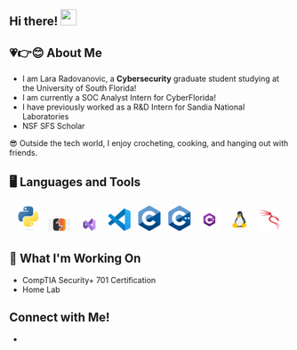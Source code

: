 ## Hi there! <img src="https://media.giphy.com/media/hvRJCLFzcasrR4ia7z/giphy.gif" width="29px" height="29px">

## 💗👉😊 About Me

- I am Lara Radovanovic, a **Cybersecurity** graduate student studying at the University of South Florida! 
- I am currently a SOC Analyst Intern for CyberFlorida! 
- I have previously worked as a R&D Intern for Sandia National Laboratories
- NSF SFS Scholar

😎 Outside the tech world, I enjoy crocheting, cooking, and hanging out with friends.

## 🖥️ Languages and Tools
<p align="center">
  <img src="icons/python.png" width="40" style="margin: 5px;" alt="Python"/>
  <img src="icons/burpsuite.png" width="40" style="margin: 5px;" alt="Burp Suite"/>
  <img src="icons/VisualStudio.png" width="40" style="margin: 5px;" alt="Visual Studio"/>
  <img src="icons/VSCode.png" width="40" style="margin: 5px;" alt="VS Code"/>
  <img src="icons/C.png" width="40" style="margin: 5px;" alt="C"/>
  <img src="icons/C++.png" width="40" style="margin: 5px;" alt="C++"/>
  <img src="icons/Csharp.png" width="40" style="margin: 5px;" alt="C#"/>
  <img src="icons/linux.gif" width="40" style="margin: 5px;" alt="Linux"/>
  <img src="icons/kalilinux.png" width="40" style="margin: 5px;" alt="Kali Linux"/>
</p>



## 🔭 What I'm Working On
- CompTIA Security+ 701 Certification
- Home Lab

## Connect with Me!
- 



<!--
**LaraRadovanovic/lararadovanovic** is a ✨ _special_ ✨ repository because its `README.md` (this file) appears on your GitHub profile.

Here are some ideas to get you started:

- 🔭 I’m currently working on ...
- 🌱 I’m currently learning ...
- 👯 I’m looking to collaborate on ...
- 🤔 I’m looking for help with ...
- 💬 Ask me about ...
- 📫 How to reach me: ...
- 😄 Pronouns: ...
- ⚡ Fun fact: ...
-->
